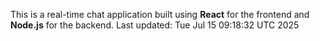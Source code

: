This is a real-time chat application built using **React** for the frontend and **Node.js** for the backend.
Last updated: Tue Jul 15 09:18:32 UTC 2025
